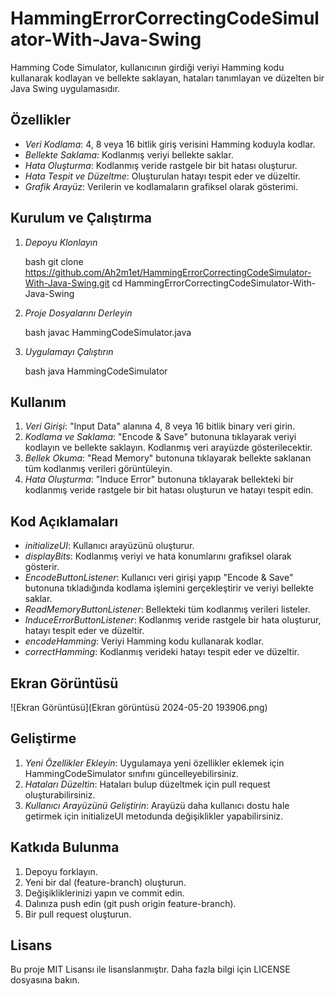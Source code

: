 # HammingErrorCorrectingCodeSimulator-With-Java-Swing

Hamming Code Simulator, kullanıcının girdiği veriyi Hamming kodu kullanarak kodlayan ve bellekte saklayan, hataları tanımlayan ve düzelten bir Java Swing uygulamasıdır.

## Özellikler

- *Veri Kodlama*: 4, 8 veya 16 bitlik giriş verisini Hamming koduyla kodlar.
- *Bellekte Saklama*: Kodlanmış veriyi bellekte saklar.
- *Hata Oluşturma*: Kodlanmış veride rastgele bir bit hatası oluşturur.
- *Hata Tespit ve Düzeltme*: Oluşturulan hatayı tespit eder ve düzeltir.
- *Grafik Arayüz*: Verilerin ve kodlamaların grafiksel olarak gösterimi.

## Kurulum ve Çalıştırma

1. *Depoyu Klonlayın*

    bash
    git clone https://github.com/Ah2m1et/HammingErrorCorrectingCodeSimulator-With-Java-Swing.git
    cd HammingErrorCorrectingCodeSimulator-With-Java-Swing
    

2. *Proje Dosyalarını Derleyin*

    bash
    javac HammingCodeSimulator.java
    

3. *Uygulamayı Çalıştırın*

    bash
    java HammingCodeSimulator
    

## Kullanım

1. *Veri Girişi*: "Input Data" alanına 4, 8 veya 16 bitlik binary veri girin.
2. *Kodlama ve Saklama*: "Encode & Save" butonuna tıklayarak veriyi kodlayın ve bellekte saklayın. Kodlanmış veri arayüzde gösterilecektir.
3. *Bellek Okuma*: "Read Memory" butonuna tıklayarak bellekte saklanan tüm kodlanmış verileri görüntüleyin.
4. *Hata Oluşturma*: "Induce Error" butonuna tıklayarak bellekteki bir kodlanmış veride rastgele bir bit hatası oluşturun ve hatayı tespit edin.

## Kod Açıklamaları

- *initializeUI*: Kullanıcı arayüzünü oluşturur.
- *displayBits*: Kodlanmış veriyi ve hata konumlarını grafiksel olarak gösterir.
- *EncodeButtonListener*: Kullanıcı veri girişi yapıp "Encode & Save" butonuna tıkladığında kodlama işlemini gerçekleştirir ve veriyi bellekte saklar.
- *ReadMemoryButtonListener*: Bellekteki tüm kodlanmış verileri listeler.
- *InduceErrorButtonListener*: Kodlanmış veride rastgele bir hata oluşturur, hatayı tespit eder ve düzeltir.
- *encodeHamming*: Veriyi Hamming kodu kullanarak kodlar.
- *correctHamming*: Kodlanmış verideki hatayı tespit eder ve düzeltir.

## Ekran Görüntüsü

![Ekran Görüntüsü](Ekran görüntüsü 2024-05-20 193906.png)

## Geliştirme

1. *Yeni Özellikler Ekleyin*: Uygulamaya yeni özellikler eklemek için HammingCodeSimulator sınıfını güncelleyebilirsiniz.
2. *Hataları Düzeltin*: Hataları bulup düzeltmek için pull request oluşturabilirsiniz.
3. *Kullanıcı Arayüzünü Geliştirin*: Arayüzü daha kullanıcı dostu hale getirmek için initializeUI metodunda değişiklikler yapabilirsiniz.

## Katkıda Bulunma

1. Depoyu forklayın.
2. Yeni bir dal (feature-branch) oluşturun.
3. Değişikliklerinizi yapın ve commit edin.
4. Dalınıza push edin (git push origin feature-branch).
5. Bir pull request oluşturun.

## Lisans

Bu proje MIT Lisansı ile lisanslanmıştır. Daha fazla bilgi için LICENSE dosyasına bakın.
